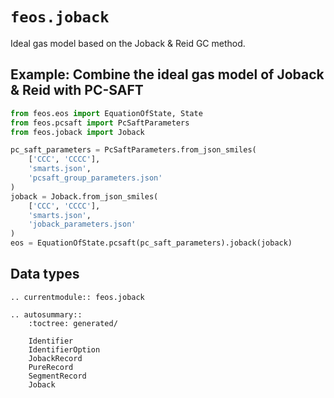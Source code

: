 # `feos.joback`

Ideal gas model based on the Joback & Reid GC method.

## Example: Combine the ideal gas model of Joback & Reid with PC-SAFT

```python
from feos.eos import EquationOfState, State
from feos.pcsaft import PcSaftParameters
from feos.joback import Joback

pc_saft_parameters = PcSaftParameters.from_json_smiles(
    ['CCC', 'CCCC'],
    'smarts.json',
    'pcsaft_group_parameters.json'
)
joback = Joback.from_json_smiles(
    ['CCC', 'CCCC'],
    'smarts.json',
    'joback_parameters.json'
)
eos = EquationOfState.pcsaft(pc_saft_parameters).joback(joback)
```

## Data types

```{eval-rst}
.. currentmodule:: feos.joback

.. autosummary::
    :toctree: generated/

    Identifier
    IdentifierOption
    JobackRecord
    PureRecord
    SegmentRecord
    Joback
```
